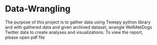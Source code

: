 # Data-Wrangling
The purpose of this project is to gather data using Tweepy python library and with gathered data and given archived dataset, wrangle WeRAteDogs Twitter data to create analyses and visualizations. 
To view the report, please open pdf file
